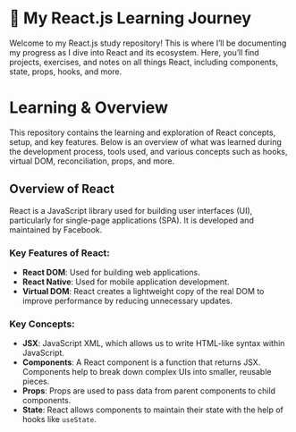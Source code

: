 # 🚀 My React.js Learning Journey

Welcome to my React.js study repository! This is where I’ll be documenting my progress as I dive into React and its ecosystem. Here, you’ll find projects, exercises, and notes on all things React, including components, state, props, hooks, and more.

#  Learning & Overview

This repository contains the learning and exploration of React concepts, setup, and key features. Below is an overview of what was learned during the development process, tools used, and various concepts such as hooks, virtual DOM, reconciliation, props, and more.

## Overview of React

React is a JavaScript library used for building user interfaces (UI), particularly for single-page applications (SPA). It is developed and maintained by Facebook.

### Key Features of React:
- **React DOM**: Used for building web applications.
- **React Native**: Used for mobile application development.
- **Virtual DOM**: React creates a lightweight copy of the real DOM to improve performance by reducing unnecessary updates.
  
### Key Concepts:
- **JSX**: JavaScript XML, which allows us to write HTML-like syntax within JavaScript.
- **Components**: A React component is a function that returns JSX. Components help to break down complex UIs into smaller, reusable pieces.
- **Props**: Props are used to pass data from parent components to child components.
- **State**: React allows components to maintain their state with the help of hooks like `useState`.
  

